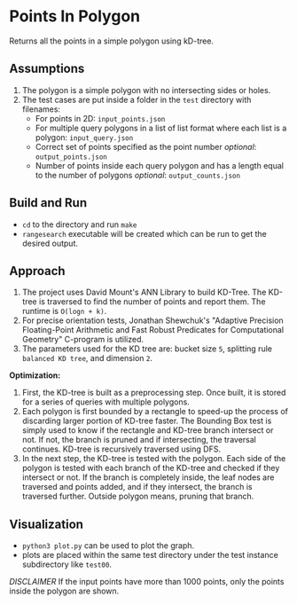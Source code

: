 # Points In Polygon

Returns all the points in a simple polygon using kD-tree.

## Assumptions
1. The polygon is a simple polygon with no intersecting sides or holes.
2. The test cases are put inside a folder in the `test` directory with filenames:
   - For points in 2D:
     `input_points.json`
   - For multiple query polygons in a list of list format where each list is a polygon:
     `input_query.json`
   - Correct set of points specified as the point number _optional_:
     `output_points.json`
   - Number of points inside each query polygon and has a length equal to the number of polygons  _optional_: 
       `output_counts.json`

## Build and Run

- `cd` to the directory and run `make`
- `rangesearch` executable will be created which can be run to get the desired output.

## Approach
1. The project uses David Mount's ANN Library to build KD-Tree. The KD-tree is traversed to find the number of points and report them. The runtime is `O(logn + k)`.
2. For precise orientation tests, Jonathan Shewchuk's "Adaptive Precision Floating-Point Arithmetic and Fast Robust Predicates for Computational Geometry" C-program is utilized.
3. The parameters used for the KD tree are: bucket size `5`, splitting rule `balanced KD tree`, and dimension `2`.

**Optimization:**
1. First, the KD-tree is built as a preprocessing step. Once built, it is stored for a series of queries with multiple polygons.
2. Each polygon is first bounded by a rectangle to speed-up the process of discarding larger portion of KD-tree faster. The Bounding Box test is simply used to know if the rectangle and KD-tree branch intersect or not. If not, the branch is pruned and if intersecting, the traversal continues. KD-tree is recursively traversed using DFS.
3. In the next step, the KD-tree is tested with the polygon. Each side of the polygon is tested with each branch of the KD-tree and checked if they intersect or not. If the branch is completely inside, the leaf nodes are traversed and points added, and if they intersect, the branch is traversed further. Outside polygon means, pruning that branch.

## Visualization 
 - `python3 plot.py` can be used to plot the graph.
 - plots are placed within the same test directory under the test instance subdirectory like `test00`.
 
 _DISCLAIMER_ If the input points have more than 1000 points, only the points inside the polygon are shown.
